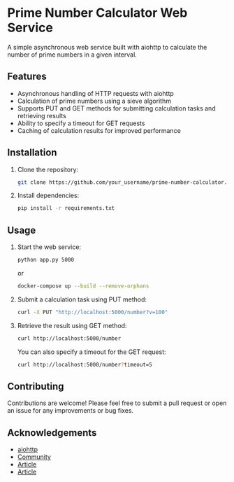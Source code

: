 # Prime Number Calculator Web Service

A simple asynchronous web service built with aiohttp to calculate the number of prime numbers in a given interval.

## Features

- Asynchronous handling of HTTP requests with aiohttp
- Calculation of prime numbers using a sieve algorithm
- Supports PUT and GET methods for submitting calculation tasks and retrieving results
- Ability to specify a timeout for GET requests
- Caching of calculation results for improved performance

## Installation

1. Clone the repository:

    ```bash
    git clone https://github.com/your_username/prime-number-calculator.git
    ```

2. Install dependencies:

    ```bash
    pip install -r requirements.txt
    ```

## Usage

1. Start the web service:

    ```bash
    python app.py 5000
    ```
    or
    
    ```bash
    docker-compose up --build --remove-orphans
    
    ```

2. Submit a calculation task using PUT method:

    ```bash
    curl -X PUT "http://localhost:5000/number?v=100"
    ```

3. Retrieve the result using GET method:

    ```bash
    curl http://localhost:5000/number
    ```

    You can also specify a timeout for the GET request:

    ```bash
    curl http://localhost:5000/number?timeout=5
    ```

## Contributing

Contributions are welcome! Please feel free to submit a pull request or open an issue for any improvements or bug fixes.

## Acknowledgements
* [aiohttp](https://docs.aiohttp.org/en/stable/index.html)
* [Community](https://github.com/firdavsDev/Task_Award)
* [Article](https://pythonist.ru/aiohttp-in-python/)
* [Article](https://awstip.com/how-to-handle-a-million-requests-in-a-day-using-django-25eefaee8aad)
